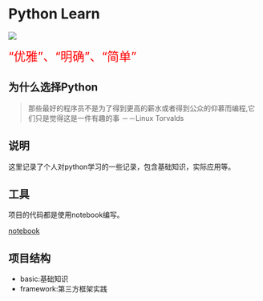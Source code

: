 # Python Learn

![](http://881023.top/image/python.jpg)

<font size='5' color='red'>“优雅”、“明确”、“简单”</font>

## 为什么选择Python
> 那些最好的程序员不是为了得到更高的薪水或者得到公众的仰慕而编程,它们只是觉得这是一件有趣的事 －－Linux Torvalds

## 说明

这里记录了个人对python学习的一些记录，包含基础知识，实际应用等。

## 工具

项目的代码都是使用notebook编写。

[notebook](http://jupyter.org/)



## 项目结构

- basic:基础知识
- framework:第三方框架实践
